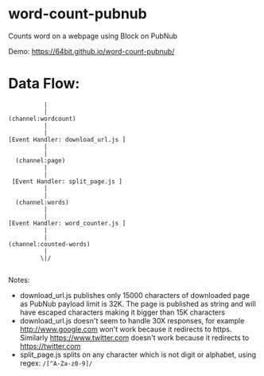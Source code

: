 # word-count-pubnub
Counts word on a webpage using Block on PubNub

Demo: https://64bit.github.io/word-count-pubnub/


# Data Flow: 

```
          |
          |
(channel:wordcount)
          |
          |
[Event Handler: download_url.js ] 
          |
          |
  (channel:page) 
          |
          |
 [Event Handler: split_page.js ] 
          |
          |
  (channel:words) 
          |
          |
[Event Handler: word_counter.js ] 
          |
          |
(channel:counted-words)
          |
         \|/
       
```

Notes:
* download_url.js publishes only 15000 characters of downloaded page as PubNub payload limit is 32K. The page is published as string and will have escaped characters making it bigger than 15K characters
* download_url.js doesn't seem to handle 30X responses, for example http://www.google.com won't work because it redirects to https. Similarly https://www.twitter.com doesn't work because it redirects to https://twitter.com
* split_page.js splits on any character which is not digit or alphabet, using regex: `/[^A-Za-z0-9]/`

